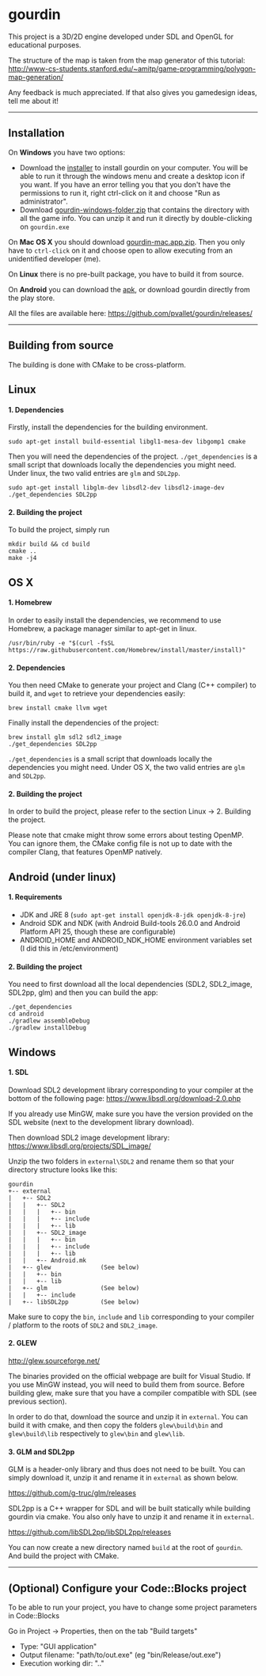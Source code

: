 # gourdin

This project is a 3D/2D engine developed under SDL and OpenGL for educational
purposes.

The structure of the map is taken from the map generator of this tutorial:
http://www-cs-students.stanford.edu/~amitp/game-programming/polygon-map-generation/

Any feedback is much appreciated. If that also gives you gamedesign ideas, tell me about it!

---

## Installation

On **Windows** you have two options:
* Download the [installer](https://github.com/pvallet/gourdin/releases/download/v0.2.0/gourdin-windows-setup_0.2.0.exe) to install gourdin on your computer. You will be able to run it through the windows menu and create a desktop icon if you want. If you have an error telling you that you don't have the permissions to run it, right ctrl-click on it and choose "Run as administrator".
* Download [gourdin-windows-folder.zip](https://github.com/pvallet/gourdin/releases/download/v0.2.0/gourdin-windows-folder_0.2.0.zip) that contains the directory with all the game info. You can unzip it and run it directly by double-clicking on `gourdin.exe`

On **Mac OS X** you should download [gourdin-mac.app.zip](https://github.com/pvallet/gourdin/releases/download/v0.2.0/gourdin-mac_0.2.0.app.zip). Then you only have to `ctrl-click` on it and choose open to allow executing from an unidentified developer (me).

On **Linux** there is no pre-built package, you have to build it from source.

On **Android** you can download the [apk](https://github.com/pvallet/gourdin/releases/download/v0.2.0/gourdin-android_0.2.0.apk), or download gourdin directly from the play store.

All the files are available here: https://github.com/pvallet/gourdin/releases/

---

## Building from source

The building is done with CMake to be cross-platform.

## Linux

#### 1. Dependencies

Firstly, install the dependencies for the building environment.
```
sudo apt-get install build-essential libgl1-mesa-dev libgomp1 cmake
```
Then you will need the dependencies of the project. `./get_dependencies` is a small script that downloads locally the dependencies you might need. Under linux, the two valid entries are `glm` and `SDL2pp`.
```
sudo apt-get install libglm-dev libsdl2-dev libsdl2-image-dev
./get_dependencies SDL2pp
```

#### 2. Building the project

To build the project, simply run
```
mkdir build && cd build
cmake ..
make -j4
```

## OS X

#### 1. Homebrew

In order to easily install the dependencies, we recommend to use Homebrew, a package manager similar to apt-get in linux.
```
/usr/bin/ruby -e "$(curl -fsSL https://raw.githubusercontent.com/Homebrew/install/master/install)"
```

#### 2. Dependencies

You then need CMake to generate your project and Clang (C++ compiler) to build it, and `wget` to retrieve your dependencies easily:
```
brew install cmake llvm wget
```
Finally install the dependencies of the project:
```
brew install glm sdl2 sdl2_image
./get_dependencies SDL2pp
```

`./get_dependencies` is a small script that downloads locally the dependencies you might need. Under OS X, the two valid entries are `glm` and `SDL2pp`.

#### 2. Building the project

In order to build the project, please refer to the section Linux -> 2. Building the project.

Please note that cmake might throw some errors about testing OpenMP. You can ignore them, the CMake config file is not up to date with the compiler Clang, that features OpenMP natively.

## Android (under linux)

#### 1. Requirements

- JDK and JRE 8 (`sudo apt-get install openjdk-8-jdk openjdk-8-jre`)
- Android SDK and NDK (with Android Build-tools 26.0.0 and Android Platform API 25, though these are configurable)
- ANDROID_HOME and ANDROID_NDK_HOME environment variables set (I did this in /etc/environment)

#### 2. Building the project

You need to first download all the local dependencies (SDL2, SDL2_image, SDL2pp, glm) and then you can build the app:
```
./get_dependencies
cd android
./gradlew assembleDebug
./gradlew installDebug
```

## Windows

#### 1. SDL

Download SDL2 development library corresponding to your compiler at the bottom of the following page:
https://www.libsdl.org/download-2.0.php

If you already use MinGW, make sure you have the version provided on the SDL website (next to the development library download).

Then download SDL2 image development library: https://www.libsdl.org/projects/SDL_image/

Unzip the two folders in `external\SDL2` and rename them so that your directory structure looks like this:

```
gourdin
+-- external
|   +-- SDL2
|   |   +-- SDL2
|   |   |   +-- bin
|   |   |   +-- include
|   |   |   +-- lib
|   |   +-- SDL2_image
|   |   |   +-- bin
|   |   |   +-- include
|   |   |   +-- lib
|   |   +-- Android.mk
|   +-- glew              (See below)
|   |   +-- bin
|   |   +-- lib
|   +-- glm               (See below)
|   |   +-- include
|   +-- libSDL2pp         (See below)
```

Make sure to copy the `bin`, `include` and `lib` corresponding to your compiler / platform to the roots of `SDL2` and `SDL2_image`.

#### 2. GLEW

http://glew.sourceforge.net/

The binaries provided on the official webpage are built for Visual Studio. If you use MinGW instead, you will need to build them from source. Before building glew, make sure that you have a compiler compatible with SDL (see previous section).

In order to do that, download the source and unzip it in `external`. You can build it with cmake, and then copy the folders `glew\build\bin` and `glew\build\lib` respectively to `glew\bin` and `glew\lib`.

#### 3. GLM and SDL2pp

GLM is a header-only library and thus does not need to be built. You can simply download it, unzip it and rename it in `external` as shown below.

https://github.com/g-truc/glm/releases

SDL2pp is a C++ wrapper for SDL and will be built statically while building gourdin via cmake. You also only have to unzip it and rename it in `external`.

https://github.com/libSDL2pp/libSDL2pp/releases


You can now create a new directory named `build` at the root of `gourdin`. And build the project with CMake.

---

## (Optional) Configure your Code::Blocks project

To be able to run your project, you have to change some project parameters in Code::Blocks

Go in Project -> Properties, then on the tab "Build targets"

* Type: "GUI application"
* Output filename: "path/to/out.exe" (eg "bin/Release/out.exe")
* Execution working dir: "\.\."
